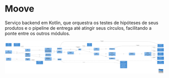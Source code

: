 # Moove

Serviço backend em Kotlin, que orquestra os testes de hipóteses de seus produtos e o pipeline de entrega até atingir seus círculos, facilitando a ponte entre os outros módulos.

![diagram](c3.svg)